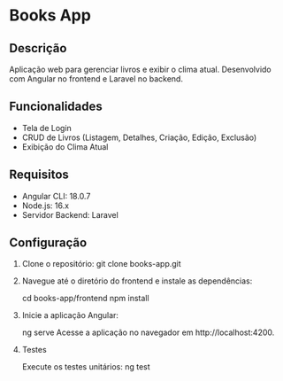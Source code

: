 # Books App

## Descrição

Aplicação web para gerenciar livros e exibir o clima atual. Desenvolvido com Angular no frontend e Laravel no backend.

## Funcionalidades

- Tela de Login
- CRUD de Livros (Listagem, Detalhes, Criação, Edição, Exclusão)
- Exibição do Clima Atual

## Requisitos

- Angular CLI: 18.0.7
- Node.js: 16.x
- Servidor Backend: Laravel

## Configuração

1. Clone o repositório:
    git clone books-app.git

2.  Navegue até o diretório do frontend e instale as dependências:

    cd books-app/frontend
    npm install

3. Inicie a aplicação Angular:

    ng serve
    Acesse a aplicação no navegador em http://localhost:4200.

4. Testes

    Execute os testes unitários:
    ng test